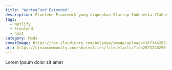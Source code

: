 ```yaml
---
title: "WartegFood Extended"
description: Frontend Framework yang digunakan Startup Indonesia (Tahun 2021).
tags:
  - Netlify
  - Frontend
  - nuxt
category: Mods
coverImage: https://res.cloudinary.com/belanga/image/upload/v1673442682/wfe/Icon/wartegextendedfood_arv4ul.jpg
url: https://steamcommunity.com/sharedfiles/filedetails/?id=2873240250
---
```


Lorem Ipsum dolor sit amet